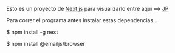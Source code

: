 Esto es un proyecto de [Next.js](https://nextjs.org/) para visualizarlo entre aqui ==> [JP](https://jona-p.vercel.app/)

Para correr el programa antes instalar estas dependencias...

$ npm install -g next

$ npm install @emailjs/browser
